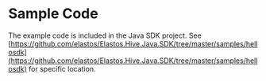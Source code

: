 # Sample Code

The example code is included in the Java SDK project. See [https://github.com/elastos/Elastos.Hive.Java.SDK/tree/master/samples/hellosdk](https://github.com/elastos/Elastos.Hive.Java.SDK/tree/master/samples/hellosdk) for specific location.
